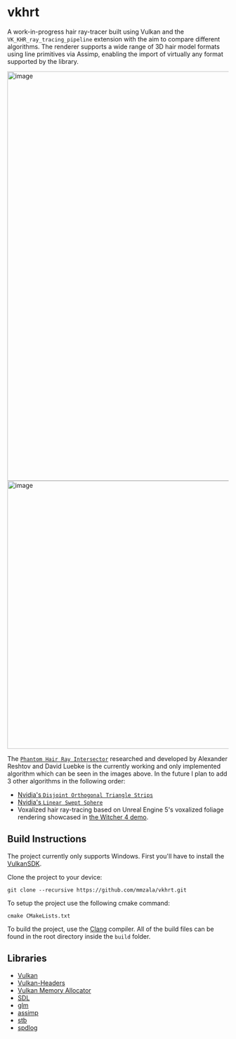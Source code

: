 # vkhrt

A work-in-progress hair ray-tracer built using Vulkan and the `VK_KHR_ray_tracing_pipeline` extension with the aim to compare different algorithms. The renderer supports a wide range of 3D hair model formats using line primitives via Assimp, enabling the import of virtually any format supported by the library.

<img width="875" height="933" alt="image" src="https://github.com/user-attachments/assets/bbf06303-3df0-46ea-b6b7-9d604a748286"/>

<img width="1392" height="611" alt="image" src="https://github.com/user-attachments/assets/59cefc14-5ed9-42f6-bf39-9ae048323153"/>

The [`Phantom Hair Ray Intersector`](https://research.nvidia.com/sites/default/files/pubs/2018-08_Phantom-Ray-Hair-Intersector//Phantom-HPG%202018.pdf) researched and developed by Alexander Reshtov and David Luebke is the currently working and only implemented algorithm which can be seen in the images above. In the future I plan to add 3 other algorithms in the following order:

- [Nvidia's `Disjoint Orthogonal Triangle Strips`](https://developer.nvidia.com/blog/render-path-traced-hair-in-real-time-with-nvidia-geforce-rtx-50-series-gpus)
- [Nvidia's `Linear Swept Sphere`](https://developer.nvidia.com/blog/render-path-traced-hair-in-real-time-with-nvidia-geforce-rtx-50-series-gpus)
- Voxalized hair ray-tracing based on Unreal Engine 5's voxalized foliage rendering showcased in [the Witcher 4 demo](https://www.youtube.com/watch?v=Nthv4xF_zHU).

## Build Instructions

The project currently only supports Windows. First you'll have to install the [VulkanSDK](https://vulkan.lunarg.com/sdk/home).

Clone the project to your device:
```
git clone --recursive https://github.com/mmzala/vkhrt.git
```

To setup the project use the following cmake command:
```
cmake CMakeLists.txt
```

To build the project, use the [Clang](https://clang.llvm.org/get_started.html) compiler.
All of the build files can be found in the root directory inside the `build` folder.

## Libraries

- [Vulkan](https://vulkan.lunarg.com/sdk/home)
- [Vulkan-Headers](https://github.com/KhronosGroup/Vulkan-Headers)
- [Vulkan Memory Allocator](https://github.com/GPUOpen-LibrariesAndSDKs/VulkanMemoryAllocator)
- [SDL](https://github.com/libsdl-org/SDL)
- [glm](https://github.com/g-truc/glm)
- [assimp](https://github.com/assimp/assimp)
- [stb](https://github.com/nothings/stb)
- [spdlog](https://github.com/gabime/spdlog)
